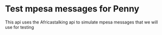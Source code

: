 # Test mpesa messages for Penny

This api uses the Africastalking api to simulate mpesa messages that we will use for testing 

